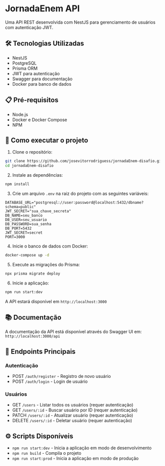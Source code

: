 # JornadaEnem API

Uma API REST desenvolvida com NestJS para gerenciamento de usuários com autenticação JWT.

## 🛠️ Tecnologias Utilizadas

- NestJS
- PostgreSQL
- Prisma ORM
- JWT para autenticação
- Swagger para documentação
- Docker para banco de dados

## 📋 Pré-requisitos

- Node.js
- Docker e Docker Compose
- NPM 

## 🚀 Como executar o projeto

1. Clone o repositório:
```bash
git clone https://github.com/josevitorrodriguess/jornadaEnem-disafio.git
cd jornadaEnem-disafio
```

2. Instale as dependências:
```bash
npm install
```

3. Crie um arquivo `.env` na raiz do projeto com as seguintes variáveis:
```env
DATABASE_URL="postgresql://user:password@localhost:5432/dbname?schema=public"
JWT_SECRET="sua_chave_secreta"
DB_NAME=seu_banco
DB_USER=seu_usuario
DB_PASSWORD=sua_senha
DB_PORT=5432
JWT_SECRET=secret
PORT=3000
```

4. Inicie o banco de dados com Docker:
```bash
docker-compose up -d
```

5. Execute as migrações do Prisma:
```bash
npx prisma migrate deploy
```

6. Inicie a aplicação:
```bash
npm run start:dev
```

A API estará disponível em `http://localhost:3000`

## 📚 Documentação

A documentação da API está disponível através do Swagger UI em:
`http://localhost:3000/api`

## 🔑 Endpoints Principais

### Autenticação
- POST `/auth/register` - Registro de novo usuário
- POST `/auth/login` - Login de usuário

### Usuários
- GET `/users` - Listar todos os usuários (requer autenticação)
- GET `/users/:id` - Buscar usuário por ID (requer autenticação)
- PATCH `/users/:id` - Atualizar usuário (requer autenticação)
- DELETE `/users/:id` - Deletar usuário (requer autenticação)

## ⚙️ Scripts Disponíveis

- `npm run start:dev` - Inicia a aplicação em modo de desenvolvimento
- `npm run build` - Compila o projeto
- `npm run start:prod` - Inicia a aplicação em modo de produção


